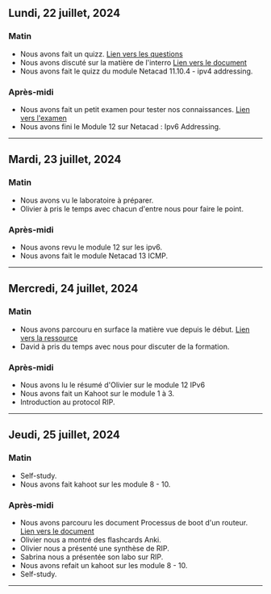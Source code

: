 ## Lundi, 22 juillet, 2024

### Matin
- Nous avons fait un quizz. [Lien vers les questions](https://docs.google.com/presentation/d/1-OY-zzxVzVUeNeWf7IPZ0QYVxauGCTRF/edit?usp=sharing&ouid=107882186599568955026&rtpof=true&sd=true)
- Nous avons discuté sur la matière de l'interro [Lien vers le document](https://docs.google.com/document/d/1vfrkWH5XIeEDlgHSeENWgivrUwB8uz31/edit?usp=drive_link&ouid=107882186599568955026&rtpof=true&sd=true)
- Nous avons fait le quizz du module Netacad 11.10.4 - ipv4 addressing.
### Après-midi
- Nous avons fait un petit examen pour tester nos connaissances. [Lien vers l'examen](https://docs.google.com/document/d/1o0VbO5XOMUb3hhI-268oNMyaRev_kUmb/edit?usp=sharing&ouid=107882186599568955026&rtpof=true&sd=true)
- Nous avons fini le Module 12 sur Netacad : Ipv6 Addressing.

---
## Mardi, 23 juillet, 2024
### Matin
- Nous avons vu le laboratoire à préparer.
- Olivier à pris le temps avec chacun d'entre nous pour faire le point.
### Après-midi
- Nous avons revu le module 12 sur les ipv6.
- Nous avons fait le module Netacad 13 ICMP.

---

## Mercredi, 24 juillet, 2024
### Matin
- Nous avons parcouru en surface la matière vue depuis le début. [Lien vers la ressource](https://docs.google.com/document/d/1CiUos4LwHhDxdX6WRR167N_Fv7B_cEi_/edit?usp=sharing&ouid=107882186599568955026&rtpof=true&sd=true) 
- David à pris du temps avec nous pour discuter de la formation.

### Après-midi
- Nous avons lu le résumé d'Olivier sur le module 12 IPv6 []()
- Nous avons fait un Kahoot sur le module 1 à 3.
- Introduction au protocol RIP.

---

## Jeudi, 25 juillet, 2024
### Matin
- Self-study.
- Nous avons fait kahoot sur les module 8 - 10.
### Après-midi
- Nous avons parcouru les document Processus de boot d'un routeur. [Lien vers le document](https://docs.google.com/document/d/1VLS20RjutYPvg9I9iq-oqhYddxmRhdHk/edit?usp=sharing&ouid=107882186599568955026&rtpof=true&sd=true)
- Olivier nous a montré des flashcards Anki.
- Olivier nous a présenté une synthèse de RIP.
- Sabrina nous a présentée son labo sur RIP.
- Nous avons refait un kahoot sur les module 8 - 10.
- Self-study.

---
